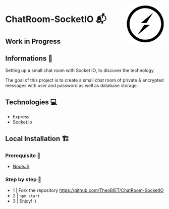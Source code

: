 <img src="./docs/socket-io.svg" align="right"
     alt="Logo Socket IO" width="120" height="120">

# ChatRoom-SocketIO 📬 &nbsp;&nbsp;&nbsp;&nbsp;&nbsp;&nbsp;&nbsp;
## Work in Progress

## Informations 👀

Setting up a small chat room with Socket IO, to discover the technology

The goal of this project is to create a small chat room of private & encrypted messages with user and password as well as database storage.

## Technologies 💻

-   Express
-   Socket.io

## Local Installation 🏗️

### Prerequisite 🌱

-   [NodeJS](https://nodejs.org/en/)

### Step by step 👣

-   1 | Fork the repository https://github.com/TheoBIET/ChatRoom-SocketIO
-   2 | `npm start`
-   3 | Enjoy! :)
